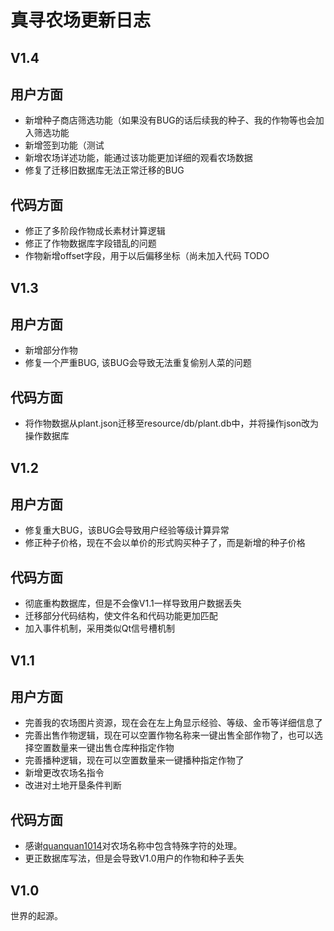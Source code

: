 # 真寻农场更新日志

## V1.4
用户方面
---
- 新增种子商店筛选功能（如果没有BUG的话后续我的种子、我的作物等也会加入筛选功能
- 新增签到功能（测试
- 新增农场详述功能，能通过该功能更加详细的观看农场数据
- 修复了迁移旧数据库无法正常迁移的BUG

代码方面
---
- 修正了多阶段作物成长素材计算逻辑
- 修正了作物数据库字段错乱的问题
- 作物新增offset字段，用于以后偏移坐标（尚未加入代码 TODO

## V1.3
用户方面
---
- 新增部分作物
- 修复一个严重BUG, 该BUG会导致无法重复偷别人菜的问题

代码方面
---
- 将作物数据从plant.json迁移至resource/db/plant.db中，并将操作json改为操作数据库

## V1.2
用户方面
---
- 修复重大BUG，该BUG会导致用户经验等级计算异常
- 修正种子价格，现在不会以单价的形式购买种子了，而是新增的种子价格

代码方面
---
- 彻底重构数据库，但是不会像V1.1一样导致用户数据丢失
- 迁移部分代码结构，使文件名和代码功能更加匹配
- 加入事件机制，采用类似Qt信号槽机制

## V1.1
用户方面
---
- 完善我的农场图片资源，现在会在左上角显示经验、等级、金币等详细信息了
- 完善出售作物逻辑，现在可以空置作物名称来一键出售全部作物了，也可以选择空置数量来一键出售仓库种指定作物
- 完善播种逻辑，现在可以空置数量来一键播种指定作物了
- 新增更改农场名指令
- 改进对土地开垦条件判断

代码方面
---
- 感谢[quanquan1014](https://github.com/quanquan1014)对农场名称中包含特殊字符的处理。
- 更正数据库写法，但是会导致V1.0用户的作物和种子丢失

## V1.0

世界的起源。
